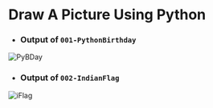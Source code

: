 # Draw A Picture Using Python

- ### Output of `001-PythonBirthday`
![PyBDay](https://user-images.githubusercontent.com/64131038/154851505-04f57160-21cb-41f6-a019-d648f8fdf403.png)

- ### Output of `002-IndianFlag`
![iFlag](https://user-images.githubusercontent.com/64131038/154892858-d87df781-2832-41c6-a23c-6a82ad08147a.png)
